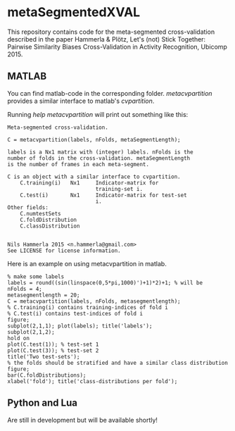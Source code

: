 # metaSegmentedXVAL
This repository contains code for the meta-segmented cross-validation described in the paper
Hammerla & Pl&ouml;tz, Let's (not) Stick Together: Pairwise Similarity Biases Cross-Validation in Activity Recognition, Ubicomp 2015.

## MATLAB
You can find matlab-code in the corresponding folder. *metacvpartition* provides a similar interface to matlab's *cvpartition*.

Running *help metacvpartition* will print out something like this:
```
Meta-segmented cross-validation.

C = metacvpartition(labels, nFolds, metaSegmentLength);

labels is a Nx1 matrix with (integer) labels. nFolds is the
number of folds in the cross-validation. metaSegmentLength
is the number of frames in each meta-segment.

C is an object with a similar interface to cvpartition.
    C.training(i)   Nx1     Indicator-matrix for
                            training-set i.
    C.test(i)       Nx1     Indicator-matrix for test-set
                            i.
Other fields:
    C.numtestSets
    C.foldDistribution
    C.classDistribution


Nils Hammerla 2015 <n.hammerla@gmail.com>
See LICENSE for license information.
```

Here is an example on using metacvpartition in matlab.
```
% make some labels
labels = round((sin(linspace(0,5*pi,1000)')+1)*2)+1; % will be
nFolds = 4;
metasegmentlength = 20;
C = metacvpartition(labels, nFolds, metasegmentlength);
% C.training(i) contains training-indices of fold i
% C.test(i) contains test-indices of fold i
figure;
subplot(2,1,1); plot(labels); title('labels');
subplot(2,1,2);
hold on
plot(C.test(1)); % test-set 1
plot(C.test(3)); % test-set 2
title('Two test-sets');
% the folds should be stratified and have a similar class distribution
figure;
bar(C.foldDistributions);
xlabel('fold'); title('class-distributions per fold');
```

## Python and Lua
Are still in development but will be available shortly!
